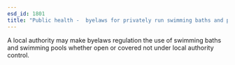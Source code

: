 ```yaml
---
esd_id: 1801
title: "Public health -  byelaws for privately run swimming baths and pools"
---
```


A local authority may make byelaws regulation the use of swimming baths and swimming pools whether open or covered not under local authority control.

